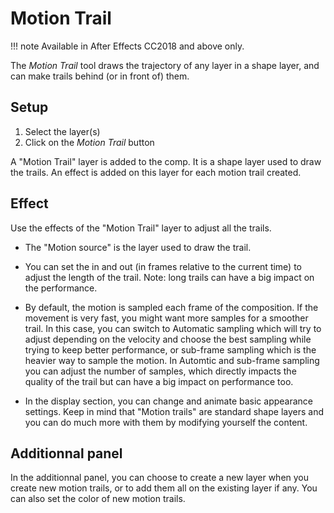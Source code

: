 # Motion Trail

!!! note
    Available in After Effects CC2018 and above only.

The *Motion Trail* tool draws the trajectory of any layer in a shape layer, and can make trails behind (or in front of) them.

## Setup

1. Select the layer(s)
2. Click on the *Motion Trail* button

A "Motion Trail" layer is added to the comp. It is a shape layer used to draw the trails. An effect is added on this layer for each motion trail created.

## Effect

Use the effects of the "Motion Trail" layer to adjust all the trails.

- The "Motion source" is the layer used to draw the trail.

- You can set the in and out (in frames relative to the current time) to adjust the length of the trail.
  Note: long trails can have a big impact on the performance.

- By default, the motion is sampled each frame of the composition. If the movement is very fast, you might want more samples for a smoother trail. In this case, you can switch to Automatic sampling which will try to adjust depending on the velocity and choose the best sampling while trying to keep better performance, or sub-frame sampling which is the heavier way to sample the motion.
  In Automtic and sub-frame sampling you can adjust the number of samples, which directly impacts the quality of the trail but can have a big impact on performance too.

- In the display section, you can change and animate basic appearance settings. Keep in mind that "Motion trails" are standard shape layers and you can do much more with them by modifying yourself the content.

## Additionnal panel

In the additionnal panel, you can choose to create a new layer when you create new motion trails, or to add them all on the existing layer if any.
You can also set the color of new motion trails.
